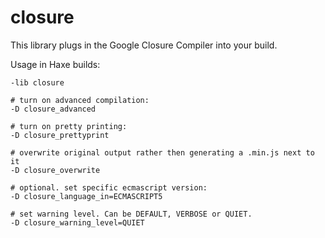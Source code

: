 # closure

This library plugs in the Google Closure Compiler into your build.

Usage in Haxe builds:
  
```shell
-lib closure

# turn on advanced compilation:
-D closure_advanced

# turn on pretty printing:
-D closure_prettyprint

# overwrite original output rather then generating a .min.js next to it
-D closure_overwrite

# optional. set specific ecmascript version:
-D closure_language_in=ECMASCRIPT5

# set warning level. Can be DEFAULT, VERBOSE or QUIET.
-D closure_warning_level=QUIET
```
